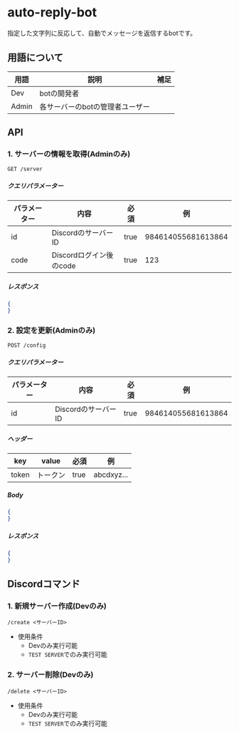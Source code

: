# auto-reply-bot

指定した文字列に反応して、自動でメッセージを返信するbotです。

## 用語について

| 用語    | 説明                | 補足  | 
|-------|-------------------|-----|
| Dev   | botの開発者           |     | 
| Admin | 各サーバーのbotの管理者ユーザー |     | 

## API

### 1. サーバーの情報を取得(Adminのみ)

```
GET /server
```

##### クエリパラメーター

| パラメーター | 内容                | 必須   | 例                  |
|--------|-------------------|------|--------------------|
| id     | DiscordのサーバーID    | true | 984614055681613864 |
| code   | Discordログイン後のcode | true | 123                |

##### レスポンス

```json
{
}
```

### 2. 設定を更新(Adminのみ)

```
POST /config
```

##### クエリパラメーター

| パラメーター | 内容                | 必須   | 例                  |
|--------|-------------------|------|--------------------|
| id     | DiscordのサーバーID    | true | 984614055681613864 |

##### ヘッダー

| key   | value             | 必須   | 例          |
|-------|-------------------|------|------------|
| token | トークン              | true | abcdxyz... |

##### Body

```json
{
}
```

##### レスポンス

```json
{
}
```

## Discordコマンド

### 1. 新規サーバー作成(Devのみ)

```
/create <サーバーID>
```

- 使用条件
    - Devのみ実行可能
    - `TEST SERVER`でのみ実行可能

### 2. サーバー削除(Devのみ)

```
/delete <サーバーID>
```

- 使用条件
    - Devのみ実行可能
    - `TEST SERVER`でのみ実行可能
